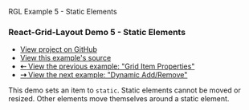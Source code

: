    RGL Example 5 - Static Elements

### React-Grid-Layout Demo 5 - Static Elements

*   [View project on GitHub](https://github.com/STRML/react-grid-layout)
*   [View this example's source](https://github.com/STRML/react-grid-layout/blob/master/test/examples/5-static-elements.jsx)
*   [**⇠** View the previous example: "Grid Item Properties"](4-grid-property.html)
*   [**⇢** View the next example: "Dynamic Add/Remove"](6-dynamic-add-remove.html)

This demo sets an item to `static`. Static elements cannot be moved or resized. Other elements move themselves around a static element.